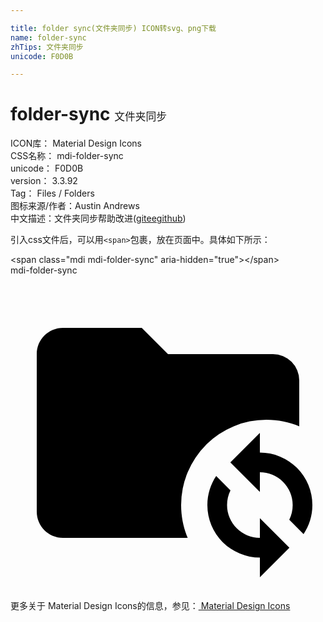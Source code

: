```yaml
---

title: folder sync(文件夹同步) ICON转svg、png下载
name: folder-sync
zhTips: 文件夹同步
unicode: F0D0B

---
```


# folder-sync  <small style="font-size: 60%;font-weight: 100">文件夹同步</small>


<div class="detail-page">
<p>
<span>
ICON库：
<span class="badge-secondary badge">Material Design Icons</span> 
</span>
<br/>
<span>
CSS名称：
<span class="badge-secondary badge">mdi-folder-sync</span> 
</span>
<br/>
<span>
unicode：
<span class="badge-secondary badge">F0D0B</span> 
</span>
<br/>
<span>
version：
<span class="badge-secondary badge">3.3.92</span> 
</span>
<br/>
<span>Tag：
<span class="badge-light badge">Files / Folders</span>
</span>
<br/>
<span>图标来源/作者：<span class="badge-light badge">Austin Andrews</span></span> 
<br/>
<span class="zh-detail">中文描述：<span class="badge-primary badge">文件夹同步</span><span class="help-link"><span>帮助改进</span>(<a href="https://gitee.com/liuwave/icon-helper/edit/master/json/material/folder-sync.json" target="_blank" rel="noopener noreferrer">gitee</a><a href="https://github.com/liuwave/icon-helper/edit/master/json/material/folder-sync.json" target="_blank" rel="noopener noreferrer">github</a></span>)</span><br/>
</p>
</div>
<div class="alert alert-dark">
  <i class="mdi mdi-folder-sync mdi-48px"></i>
  <i class="mdi mdi-folder-sync mdi-36px"></i>
  <i class="mdi mdi-folder-sync mdi-24px"></i>
  <i class="mdi mdi-folder-sync mdi-18px"></i>
</div>
<div>
  <p>引入css文件后，可以用<code>&lt;span&gt;</code>包裹，放在页面中。具体如下所示：    
  </p>
  <div class="alert alert-primary" style="font-size: 14px">
    &lt;span class="mdi mdi-folder-sync" aria-hidden="true"&gt;&lt;/span&gt;
    <copy-btn content='<span class="mdi mdi-folder-sync" aria-hidden="true"></span>'></copy-btn>
  </div>
  <div class="alert alert-secondary">
    <i class="mdi mdi-folder-sync"
    style="font-size: 24px"
    aria-hidden="true"></i> mdi-folder-sync
    <copy-btn content="mdi-folder-sync" btn-title="复制图标名称"></copy-btn>
  </div>
</div>
<div id="svg" class="svg-wrap">
<svg xmlns="http://www.w3.org/2000/svg" viewBox="0 0 24 24"><path d="M10,4L12,6H20A2,2 0 0,1 22,8V11.5C21.23,11.18 20.39,11 19.5,11A6.5,6.5 0 0,0 13,17.5C13,18.39 13.18,19.23 13.5,20H4C2.89,20 2,19.1 2,18V6C2,4.89 2.89,4 4,4H10M19,12V13.5A4,4 0 0,1 23,17.5C23,18.32 22.75,19.08 22.33,19.71L21.24,18.62C21.41,18.28 21.5,17.9 21.5,17.5A2.5,2.5 0 0,0 19,15V16.5L16.75,14.25L19,12M19,23V21.5A4,4 0 0,1 15,17.5C15,16.68 15.25,15.92 15.67,15.29L16.76,16.38C16.59,16.72 16.5,17.1 16.5,17.5A2.5,2.5 0 0,0 19,20V18.5L21.25,20.75L19,23Z" /></svg>
</div>
<detail full-name='mdi-folder-sync'></detail>
    
<div><p>更多关于 Material Design Icons的信息，参见：<a target="_blank" href="https://iconhelper.cn/material.html"> Material Design Icons</a>
</p></div>
